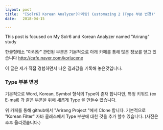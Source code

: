 ```yaml
---
layout: post
title:  "[Solr6] Korean Analyzer(아리랑) Customazing 2 (Type 부분 변경)"
date:   2018-04-15

---
```


This post is focused on My Solr6 and Korean Analyzer named "Arirang" study

한글형태소 "아리랑" 관련된 부분은 기본적으로 아래 카페를 통해 많은 정보를 얻고 있습니다
http://cafe.naver.com/korlucene

이 글은 제가 직접 경험하면서 나온 결과값을 기록해 놓은것입니다.

### Type 부분 변경

기본적으로 Word, Korean, Symbol 형식의 Type이 존재 합니다만, 특정 키워드 (ex E-mail) 과 같은 부분을 위해 새롭게 Type 을 만들수 있습니다.

위 카페를 통해 github에서 "Arirang Project "에서 Clone 합니다. 기본적으로 "Korean Filter" 자바 클래스에서 Type 부분에 대한 것을 추가 할수 있습니다.
(사진은 추후 올리겠습니다.)

